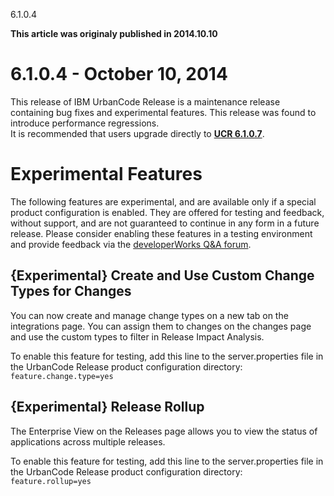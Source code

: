 





6.1.0.4

**This article was originaly published in 2014.10.10**


6.1.0.4 - October 10, 2014
==========================




This release of IBM UrbanCode Release is a maintenance release containing bug fixes and experimental features.
This release was found to introduce performance regressions.  
It is recommended that users upgrade directly to **[UCR 6.1.0.7](https://www.ibm.com/docs/en/urbancode-releasewhats-new/whats-new-urbancode-release-6-1-0-7/)**.



Experimental Features
=====================


The following features are experimental, and are available only if a special product configuration is enabled. They are offered for testing and feedback, without support, and are not guaranteed to continue in any form in a future release. Please consider enabling these features in a testing environment and provide feedback via the [developerWorks Q&A forum](https://developer.ibm.com/answers/tags/urbancode/).




{Experimental} Create and Use Custom Change Types for Changes
-------------------------------------------------------------


You can now create and manage change types on a new tab on the integrations page. You can assign them to changes on the changes page and use the custom types to filter in Release Impact Analysis.


To enable this feature for testing, add this line to the server.properties file in the UrbanCode Release product configuration directory: `feature.change.type=yes`




{Experimental} Release Rollup
-----------------------------


The Enterprise View on the Releases page allows you to view the status of applications across multiple releases.


To enable this feature for testing, add this line to the server.properties file in the UrbanCode Release product configuration directory: `feature.rollup=yes`







